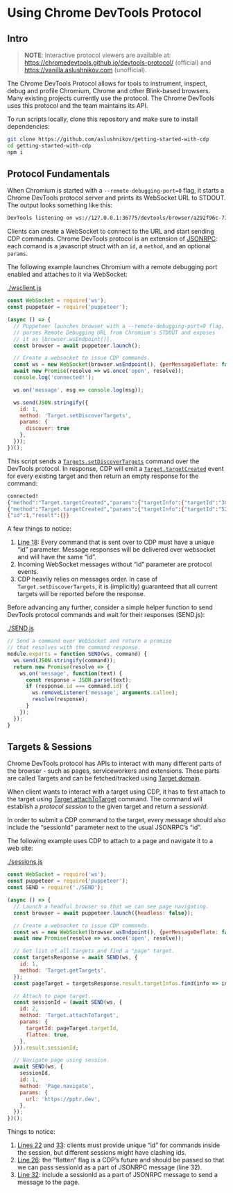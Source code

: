# Using Chrome DevTools Protocol

## Intro

> **NOTE**: Interactive protocol viewers are available at:
> https://chromedevtools.github.io/devtools-protocol/ (official) and https://vanilla.aslushnikov.com (unofficial).


The Chrome DevTools Protocol allows for tools to instrument, inspect, debug and profile Chromium, Chrome and other Blink-based browsers. Many existing projects currently use the protocol. The Chrome DevTools uses this protocol and the team maintains its API.

To run scripts locally, clone this repository and make sure to install
dependencies:

```bash
git clone https://github.com/aslushnikov/getting-started-with-cdp
cd getting-started-with-cdp
npm i
```

## Protocol Fundamentals

When Chromium is started with a `--remote-debugging-port=0` flag, it starts a Chrome DevTools protocol server and prints its WebSocket URL to STDOUT. The output looks something like this:

```bash
DevTools listening on ws://127.0.0.1:36775/devtools/browser/a292f96c-7332-4ce8-82a9-7411f3bd280a
```

Clients can create a WebSocket to connect to the URL and start sending CDP commands.  Chrome DevTools protocol is an extension of [JSONRPC](https://www.jsonrpc.org/specification): each comand is a javascript struct with an `id`, a `method`, and an optional `params`.

The following example launches Chromium with a remote debugging port enabled and attaches to it via WebSocket:

<!-- gen:insertjs(./wsclient.js) -->
[./wsclient.js](./wsclient.js)
```js
const WebSocket = require('ws');
const puppeteer = require('puppeteer');

(async () => {
  // Puppeteer launches browser with a --remote-debugging-port=0 flag,
  // parses Remote Debugging URL from Chromium's STDOUT and exposes
  // it as |browser.wsEndpoint()|.
  const browser = await puppeteer.launch();

  // Create a websocket to issue CDP commands.
  const ws = new WebSocket(browser.wsEndpoint(), {perMessageDeflate: false});
  await new Promise(resolve => ws.once('open', resolve));
  console.log('connected!');

  ws.on('message', msg => console.log(msg));

  ws.send(JSON.stringify({
    id: 1,
    method: 'Target.setDiscoverTargets',
    params: {
      discover: true
    },
  }));
})();
```
<!-- gen:stop -->

This script sends a [`Targets.setDiscoverTargets`](https://vanilla.aslushnikov.com/#Target.setDiscoverTargets) command over the DevTools protocol. In response, CDP will emit a [`Target.targetCreated`](https://vanilla.aslushnikov.com/#Target.targetCreated) event for every existing target and then return an empty response for the command:

```bash
connected!
{"method":"Target.targetCreated","params":{"targetInfo":{"targetId":"38555cfe-5ef3-44a5-a4e9-024ee6ebde5f","type":"browser","title":"","url":"","attached":true}}}
{"method":"Target.targetCreated","params":{"targetInfo":{"targetId":"52CA0FEA80FB0B98BCDB759E535B21E4","type":"page","title":"","url":"about:blank","attached":false,"browserContextId":"339D5F1CCABEFE8545E15F3C2FA5F505"}}}
{"id":1,"result":{}}
```

A few things to notice:
1. [Line 18](https://github.com/aslushnikov/getting-started-with-cdp/blob/master/wsclient.js#L18): Every command that is sent over to CDP must have a unique “id” parameter. Message responses will be delivered over websocket and will have the same “id”.
2. Incoming WebSocket messages without “id” parameter are protocol events.
3. CDP heavily relies on messages order. In case of `Target.setDiscoverTargets`, it is (implicitly) guaranteed that all current targets will be reported before the response.

Before advancing any further, consider a simple helper function to send DevTools protocol commands and wait for their responses (SEND.js):

<!-- gen:insertjs(./SEND.js) -->
[./SEND.js](./SEND.js)
```js
// Send a command over WebSocket and return a promise
// that resolves with the command response.
module.exports = function SEND(ws, command) {
  ws.send(JSON.stringify(command));
  return new Promise(resolve => {
    ws.on('message', function(text) {
      const response = JSON.parse(text);
      if (response.id === command.id) {
        ws.removeListener('message', arguments.callee);
        resolve(response);
      }
    });
  });
}
```
<!-- gen:stop -->

## Targets & Sessions

Chrome DevTools protocol has APIs to interact with many different parts of the browser - such as pages, serviceworkers and extensions. These parts are called Targets and can be fetched/tracked using [Target domain](https://vanilla.aslushnikov.com/#Target).

When client wants to interact with a target using CDP, it has to first attach to the target using [Target.attachToTarget](https://vanilla.aslushnikov.com/#Target.attachToTarget) command. The command will establish a *protocol session* to the given target and return a *sessionId*.

In order to submit a CDP command to the target, every message should also include the “sessionId” parameter next to the usual JSONRPC’s “id”.

The following example uses CDP to attach to a page and navigate it to a web site:

<!-- gen:insertjs(./sessions.js) -->
[./sessions.js](./sessions.js)
```js
const WebSocket = require('ws');
const puppeteer = require('puppeteer');
const SEND = require('./SEND');

(async () => {
  // Launch a headful browser so that we can see page navigating.
  const browser = await puppeteer.launch({headless: false});

  // Create a websocket to issue CDP commands.
  const ws = new WebSocket(browser.wsEndpoint(), {perMessageDeflate: false});
  await new Promise(resolve => ws.once('open', resolve));

  // Get list of all targets and find a "page" target.
  const targetsResponse = await SEND(ws, {
    id: 1,
    method: 'Target.getTargets',
  });
  const pageTarget = targetsResponse.result.targetInfos.find(info => info.type === 'page');

  // Attach to page target.
  const sessionId = (await SEND(ws, {
    id: 2,
    method: 'Target.attachToTarget',
    params: {
      targetId: pageTarget.targetId,
      flatten: true,
    },
  })).result.sessionId;

  // Navigate page using session.
  await SEND(ws, {
    sessionId,
    id: 1,
    method: 'Page.navigate',
    params: {
      url: 'https://pptr.dev',
    },
  });
})();
```
<!-- gen:stop -->

Things to notice:
1. [Lines 22](https://github.com/aslushnikov/getting-started-with-cdp/blob/master/sessions.js#L22) and [33](https://github.com/aslushnikov/getting-started-with-cdp/blob/master/sessions.js#L33): clients must provide unique “id” for commands inside the session, but different sessions might have clashing ids.
2. [Line 26](https://github.com/aslushnikov/getting-started-with-cdp/blob/master/sessions.js#L26): the “flatten” flag is a CDP’s future and should be passed so that we can pass sessionId as a part of JSONRPC message (line 32).
3. [Line 32](https://github.com/aslushnikov/getting-started-with-cdp/blob/master/sessions.js#L32): include a sessionId as a part of JSONRPC message to send a message to the page.

